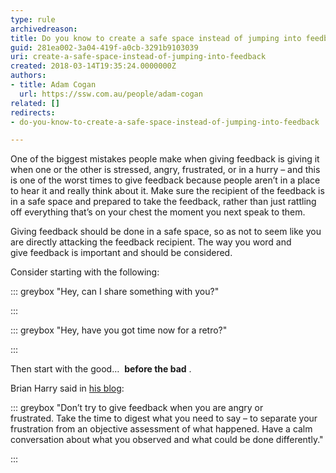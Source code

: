 ```yaml
---
type: rule
archivedreason: 
title: Do you know to create a safe space instead of jumping into feedback?
guid: 281ea002-3a04-419f-a0cb-3291b9103039
uri: create-a-safe-space-instead-of-jumping-into-feedback
created: 2018-03-14T19:35:24.0000000Z
authors:
- title: Adam Cogan
  url: https://ssw.com.au/people/adam-cogan
related: []
redirects:
- do-you-know-to-create-a-safe-space-instead-of-jumping-into-feedback

---
```


One of the biggest mistakes people make when giving feedback is giving it when one or the other is stressed, angry, frustrated, or in a hurry – and this is one of the worst times to give feedback because people aren’t in a place to hear it and really think about it. Make sure the recipient of the feedback is in a safe space and prepared to take the feedback, rather than just rattling off everything that’s on your chest the moment you next speak to them.

Giving feedback should be done in a safe space, so as not to seem like you are directly attacking the feedback recipient. The way you word and give feedback is important and should be considered.

Consider starting with the following:


::: greybox
"Hey, can I share something with you?"

:::



::: greybox
"Hey, have you got time now for a retro?"

:::

Then start with the good…  **before the bad** .


<!--endintro-->


Brian Harry said in [his blog](https&#58;//blogs.msdn.microsoft.com/bharry/2017/08/18/taking-feedback/):


::: greybox
"Don’t try to give feedback when you are angry or frustrated. Take the time to digest what you need to say – to separate your frustration from an objective assessment of what happened. Have a calm conversation about what you observed and what could be done differently."

:::
